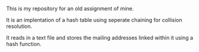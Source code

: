 This is my repository for an old assignment of mine.

It is an implentation of a hash table using seperate chaining for collision resolution.

It reads in a text file and stores the mailing addresses linked within it using a hash function.
